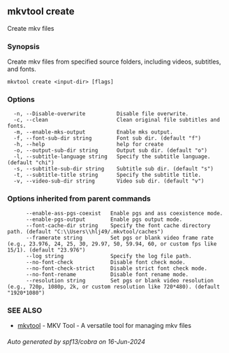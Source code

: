 ## mkvtool create

Create mkv files

### Synopsis

Create mkv files from specified source folders, including videos, subtitles, and fonts.

```
mkvtool create <input-dir> [flags]
```

### Options

```
  -n, --Disable-overwrite          Disable file overwrite.
  -c, --clean                      Clean original file subtitles and fonts.
  -m, --enable-mks-output          Enable mks output.
  -f, --font-sub-dir string        Font sub dir. (default "f")
  -h, --help                       help for create
  -o, --output-sub-dir string      Output sub dir. (default "o")
  -l, --subtitle-language string   Specify the subtitle language. (default "chi")
  -s, --subtitle-sub-dir string    Subtitle sub dir. (default "s")
  -t, --subtitle-title string      Specify the subtitle title.
  -v, --video-sub-dir string       Video sub dir. (default "v")
```

### Options inherited from parent commands

```
      --enable-ass-pgs-coexist   Enable pgs and ass coexistence mode.
      --enable-pgs-output        Enable pgs output mode.
      --font-cache-dir string    Specify the font cache directory path. (default "C:\\Users\\hlj49/.mkvtool/caches")
      --framerate string         Set pgs or blank video frame rate (e.g., 23.976, 24, 25, 30, 29.97, 50, 59.94, 60, or custom fps like 15/1). (default "23.976")
      --log string               Specify the log file path.
      --no-font-check            Disable font check mode.
      --no-font-check-strict     Disable strict font check mode.
      --no-font-rename           Disable font rename mode.
      --resolution string        Set pgs or blank video resolution (e.g., 720p, 1080p, 2k, or custom resolution like 720*480). (default "1920*1080")
```

### SEE ALSO

* [mkvtool](mkvtool.md)	 - MKV Tool - A versatile tool for managing mkv files

###### Auto generated by spf13/cobra on 16-Jun-2024
